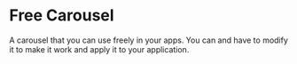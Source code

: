 # Free Carousel
A carousel that you can use freely in your apps. You can and have to modify it to make it work and apply it to your application.
